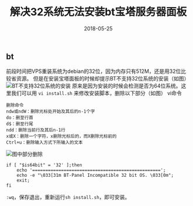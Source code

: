 ﻿---
Tags:
  - 宝塔
  - 服务器面板
  - 32位系统
title: 解决32系统无法安装bt宝塔服务器面板
categories:
 - VPS
date: 2018-05-25
draft: false
---
## bt ##
  前段时间把VPS重装系统为debian的32位，因为内存只有512M，还是用32位比较省资源。
但是在安装宝塔面板的时候却提示BT不支持32位系统的安装（如图）
![BT不支持32位系统的安装][1]
原来是因为安装的时候会检测是否为64位系统。这里我们可以用
`vi install.sh`
来修改安装脚本，删除以下部分（如图）
vi命令

    删除命令 
    ndw或ndW：删除光标处开始及其后的n-1个字 
    do：删至行首 
    d$：删至行尾 
    ndd：删除当前行及其后n-1行 
    x或X：删除一个字符，x删除光标后的，而X删除光标前的 
    Ctrl+u：删除输入方式下所输入的文本 

![图中部分删除][2]

    if [ "$is64bit" = '32' ];then
    	echo '=================================================';
    	echo -e "\033[31m BT-Panel Incompatible 32 bit OS. \033[0m";
    	exit;
    fi

`:wq`，保存退出，重新运行`sh install.sh`，即可安装。

  [1]: https://s1.ax1x.com/2018/05/29/C5ZVvF.png
  [2]: https://s1.ax1x.com/2018/05/29/C5ZEgU.png